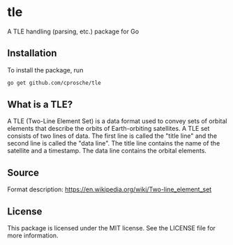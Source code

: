 # tle

A TLE handling (parsing, etc.) package for Go

## Installation

To install the package, run

```bash
go get github.com/cprosche/tle
```

## What is a TLE?

A TLE (Two-Line Element Set) is a data format used to convey sets of orbital elements that describe the orbits of Earth-orbiting satellites. A TLE set consists of two lines of data. The first line is called the "title line" and the second line is called the "data line". The title line contains the name of the satellite and a timestamp. The data line contains the orbital elements.

## Source

Format description: https://en.wikipedia.org/wiki/Two-line_element_set

## License

This package is licensed under the MIT license. See the LICENSE file for more information.
